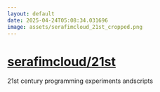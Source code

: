 ```yaml
---
layout: default
date: 2025-04-24T05:08:34.031696
image: assets/serafimcloud_21st_cropped.png
---
```


# [serafimcloud/21st](https://github.com/serafimcloud/21st)

21st century programming experiments andscripts

